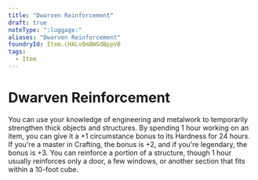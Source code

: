 ```yaml
---
title: "Dwarven Reinforcement"
draft: true
noteType: ":luggage:"
aliases: "Dwarven Reinforcement"
foundryId: Item.cHALv0mBWGdBppVB
tags:
  - Item
---
```


# Dwarven Reinforcement

You can use your knowledge of engineering and metalwork to temporarily strengthen thick objects and structures. By spending 1 hour working on an item, you can give it a +1 circumstance bonus to its Hardness for 24 hours. If you're a master in Crafting, the bonus is +2, and if you're legendary, the bonus is +3. You can reinforce a portion of a structure, though 1 hour usually reinforces only a door, a few windows, or another section that fits within a 10-foot cube.

